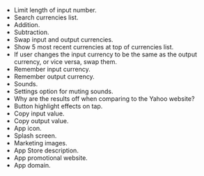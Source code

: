 - Limit length of input number.
- Search currencies list.
- Addition.
- Subtraction.
- Swap input and output currencies.
- Show 5 most recent currencies at top of currencies list.
- If user changes the input currency to be the same as the output currency, or vice versa, swap them.
- Remember input currency.
- Remember output currency.
- Sounds.
- Settings option for muting sounds.
- Why are the results off when comparing to the Yahoo website?
- Button highlight effects on tap.
- Copy input value.
- Copy output value.
- App icon.
- Splash screen.
- Marketing images.
- App Store description.
- App promotional website.
- App domain.
